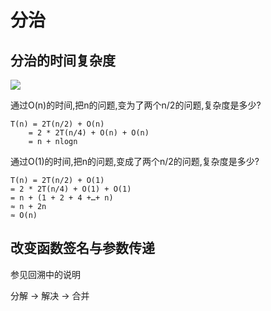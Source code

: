 # 分治

## 分治的时间复杂度


![](https://tva1.sinaimg.cn/large/00831rSTly1gd19dz03f1j308c062ac6.jpg)

通过O(n)的时间,把n的问题,变为了两个n/2的问题,复杂度是多少?

    T(n) = 2T(n/2) + O(n)
        = 2 * 2T(n/4) + O(n) + O(n)
        = n + nlogn

通过O(1)的时间,把n的问题,变成了两个n/2的问题,复杂度是多少?

    T(n) = 2T(n/2) + O(1)
    = 2 * 2T(n/4) + O(1) + O(1)
    = n + (1 + 2 + 4 +…+ n)
    ≈ n + 2n
    ≈ O(n)


## 改变函数签名与参数传递

参见回溯中的说明




分解 -> 解决 -> 合并